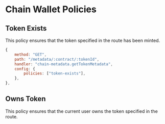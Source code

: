 # Chain Wallet Policies

## Token Exists

This policy ensures that the token specified in the route has been minted.

```javascript
{
    method: "GET",
    path: "/metadata/:contract/:tokenId",
    handler: "chain-metadata.getTokenMetadata",
    config: {
        policies: ["token-exists"],
    },
},
```

## Owns Token

This policy ensures that the current user owns the token specified in the route.

